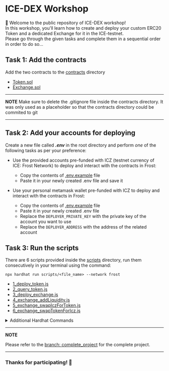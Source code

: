 # ICE-DEX Workshop
:wave: Welcome to the public repository of ICE-DEX workshop!</br>
In this workshop, you'll learn how to create and deploy your custom ERC20 Token and a dedicated Exchange for it in the ICE-testnet.</br>
Please go through the given tasks and complete them in a sequential order in order to do so...

## Task 1: Add the contracts
Add the two contracts to the [contracts](contracts) directory 
- [Token.sol](https://github.com/asmitadhungana/ice-dex-workshop/blob/complete-project/contracts/Token.sol)
- [Exchange.sol](https://github.com/asmitadhungana/ice-dex-workshop/blob/complete-project/contracts/Exchange.sol)
---
**NOTE**
Make sure to delete the .gitignore file inside the contracts directory. 
It was only used as a placeholder so that the contracts directory could be commited to git 

---


## Task 2: Add your accounts for deploying
Create a new file called ***.env*** in the root directory and perform *one* of the following tasks as per your preference:
* Use the provided accounts pre-funded with ICZ (testnet currency of ICE: Frost Network) to deploy and interact with the contracts in Frost:
    * Copy the contents of [.env.example](.env.example) file
    * Paste it in your newly created .env file and save it

* Use your personal metamask wallet pre-funded with ICZ to deploy and interact with the contracts in Frost:
    * Copy the contents of [.env.example](.env.example) file
    * Paste it in your newly created .env file
    * Replace the `DEPLOYER_PRIVATE_KEY` with the private key of the account you want to use
    * Replace the `DEPLOYER_ADDRESS` with the address of the related account

## Task 3: Run the scripts 
There are 6 scripts provided inside the [scripts](scripts) directory, run them consecutively in your terminal using the command:

```shell
npx hardhat run scripts/<file_name> --network frost
```

- [1_deploy_token.js](scripts/1_deploy_token.js)
- [2_query_token.js](scripts/2_query_token.js)
- [3_deploy_exchange.js](scripts/3_deploy_exchange.js)
- [4_exchange_addLiquidity.js](scripts/4_exchange_addLiquidity.js)
- [5_exchange_swapIczForToken.js](scripts/5_exchange_swapIczForToken.js)
- [6_exchange_swapTokenForIcz.js](scripts/6_exchange_swapTokenForIcz.js)

<details>
    <summary> Additional Hardhat Commands</summary>
    <p>`npx hardhat accounts`</p>
    <p>`npx hardhat compile`</p>
    <p>`npx hardhat clean`</p>
    <p>`npx hardhat test`</p>
    <p>`npx hardhat node`</p>
    <p>`npx hardhat help`</p>
</details>

---
**NOTE**

Please refer to the [branch: complete_project](https://github.com/asmitadhungana/ice-dex-workshop/tree/complete-project) for the complete project.

---

### Thanks for participating! :partying_face: